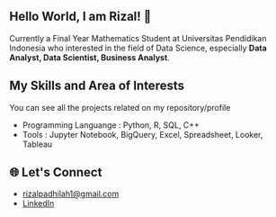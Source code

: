 ## Hello World, I am Rizal! 👋
Currently a Final Year Mathematics Student at Universitas Pendidikan Indonesia who interested in the field of Data Science, especially **Data Analyst, Data Scientist, Business Analyst**.

## My Skills and Area of Interests
You can see all the projects related on my repository/profile
- Programming Languange : Python, R, SQL, C++
- Tools : Jupyter Notebook, BigQuery, Excel, Spreadsheet, Looker, Tableau

## 🌐 Let's Connect
- rizalpadhilah1@gmail.com
- [LinkedIn](https://www.linkedin.com/in/rizalpadhilah/)
